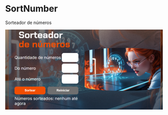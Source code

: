 # SortNumber
Sorteador de números

![image](https://github.com/lanmeb/SortNumber/blob/main/img/SortNum.png)
